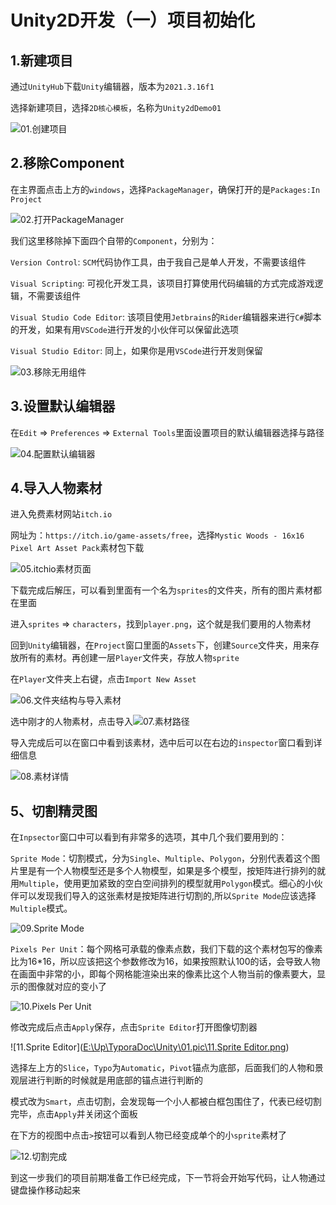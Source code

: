 # Unity2D开发（一）项目初始化

## 1.新建项目

通过`UnityHub`下载`Unity`编辑器，版本为`2021.3.16f1`

选择新建项目，选择`2D核心模板`，名称为`Unity2dDemo01`

![01.创建项目](https://github.com/sfresurgam/unity-development-doc/blob/main/01.Create%20Project/source%20image/01.%E5%88%9B%E5%BB%BA%E9%A1%B9%E7%9B%AE.png)

## 2.移除Component

在主界面点击上方的`windows`，选择`PackageManager`，确保打开的是`Packages:In Project`

![02.打开PackageManager](https://github.com/sfresurgam/unity-development-doc/blob/main/01.Create%20Project/source%20image/02.%E6%89%93%E5%BC%80PackageManager.png)

我们这里移除掉下面四个自带的`Component`，分别为：

`Version Control`: `SCM`代码协作工具，由于我自己是单人开发，不需要该组件

`Visual Scripting`: 可视化开发工具，该项目打算使用代码编辑的方式完成游戏逻辑，不需要该组件

`Visual Studio Code Editor`: 该项目使用`Jetbrains`的`Rider`编辑器来进行`C#`脚本的开发，如果有用`VSCode`进行开发的小伙伴可以保留此选项

`Visual Studio Editor`: 同上，如果你是用`VSCode`进行开发则保留

![03.移除无用组件](https://github.com/sfresurgam/unity-development-doc/blob/main/01.Create%20Project/source%20image/03.%E7%A7%BB%E9%99%A4%E6%97%A0%E7%94%A8%E7%BB%84%E4%BB%B6.png)

## 3.设置默认编辑器

在`Edit` => `Preferences` => `External Tools`里面设置项目的默认编辑器选择与路径

![04.配置默认编辑器](https://github.com/sfresurgam/unity-development-doc/blob/main/01.Create%20Project/source%20image/04.%E9%85%8D%E7%BD%AE%E9%BB%98%E8%AE%A4%E7%BC%96%E8%BE%91%E5%99%A8.png)

## 4.导入人物素材

进入免费素材网站`itch.io`

网址为：`https://itch.io/game-assets/free`，选择`Mystic Woods - 16x16 Pixel Art Asset Pack`素材包下载

![05.itchio素材页面](https://github.com/sfresurgam/unity-development-doc/blob/main/01.Create%20Project/source%20image/05.itchio%E7%B4%A0%E6%9D%90%E9%A1%B5%E9%9D%A2.png)

下载完成后解压，可以看到里面有一个名为`sprites`的文件夹，所有的图片素材都在里面

进入`sprites` => `characters`，找到`player.png`，这个就是我们要用的人物素材

回到`Unity`编辑器，在`Project`窗口里面的`Assets`下，创建`Source`文件夹，用来存放所有的素材。再创建一层`Player`文件夹，存放人物`sprite`

在`Player`文件夹上右键，点击`Import New Asset`

![06.文件夹结构与导入素材](https://github.com/sfresurgam/unity-development-doc/blob/main/01.Create%20Project/source%20image/06.%E6%96%87%E4%BB%B6%E5%A4%B9%E7%BB%93%E6%9E%84%E4%B8%8E%E5%AF%BC%E5%85%A5%E7%B4%A0%E6%9D%90.png)

选中刚才的人物素材，点击导入![07.素材路径](https://github.com/sfresurgam/unity-development-doc/blob/main/01.Create%20Project/source%20image/07.%E7%B4%A0%E6%9D%90%E8%B7%AF%E5%BE%84.png)

导入完成后可以在窗口中看到该素材，选中后可以在右边的`inspector`窗口看到详细信息

![08.素材详情](https://github.com/sfresurgam/unity-development-doc/blob/main/01.Create%20Project/source%20image/08.%E7%B4%A0%E6%9D%90%E8%AF%A6%E6%83%85.png)

## 5、切割精灵图

在`Inpsector`窗口中可以看到有非常多的选项，其中几个我们要用到的：

`Sprite Mode`：切割模式，分为`Single`、`Multiple`、`Polygon`，分别代表着这个图片里是有一个人物模型还是多个人物模型，如果是多个模型，按矩阵进行排列的就用`Multiple`，使用更加紧致的空白空间排列的模型就用`Polygon`模式。细心的小伙伴可以发现我们导入的这张素材是按矩阵进行切割的,所以`Sprite Mode`应该选择`Multiple`模式。

![09.Sprite Mode](https://github.com/sfresurgam/unity-development-doc/blob/main/01.Create%20Project/source%20image/09.Sprite%20Mode.png)

`Pixels Per Unit`：每个网格可承载的像素点数，我们下载的这个素材包写的像素比为16*16，所以应该把这个参数修改为16，如果按照默认100的话，会导致人物在画面中非常的小，即每个网格能渲染出来的像素比这个人物当前的像素要大，显示的图像就对应的变小了

![10.Pixels Per Unit](https://github.com/sfresurgam/unity-development-doc/blob/main/01.Create%20Project/source%20image/10.Pixels%20Per%20Unit.png)

修改完成后点击`Apply`保存，点击`Sprite Editor`打开图像切割器

![11.Sprite Editor]([E:\Up\TyporaDoc\Unity\01.pic\11.Sprite Editor.png](https://github.com/sfresurgam/unity-development-doc/blob/main/01.Create%20Project/source%20image/11.Sprite%20Editor.png))

选择左上方的`Slice`，`Typo`为`Automatic`，`Pivot`锚点为底部，后面我们的人物和景观层进行判断的时候就是用底部的锚点进行判断的

模式改为`Smart`，点击切割，会发现每一个小人都被白框包围住了，代表已经切割完毕，点击`Apply`并关闭这个面板

在下方的视图中点击`>`按钮可以看到人物已经变成单个的小`sprite`素材了

![12.切割完成](https://github.com/sfresurgam/unity-development-doc/blob/main/01.Create%20Project/source%20image/12.%E5%88%87%E5%89%B2%E5%AE%8C%E6%88%90.png)

到这一步我们的项目前期准备工作已经完成，下一节将会开始写代码，让人物通过键盘操作移动起来



